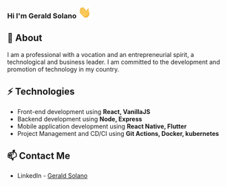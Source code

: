 ### Hi I'm Gerald Solano <img src="https://github.com/ABSphreak/ABSphreak/blob/master/gifs/Hi.gif" width="30px">

## 🧐 About
I am a professional with a vocation and an entrepreneurial spirit, a technological and business leader. I am committed to the development and promotion of technology in my country.

## ⚡ Technologies
- Front-end development using **React, VanillaJS**
- Backend development using **Node, Express**
- Mobile application development using **React Native, Flutter**
- Project Management and CD/CI using **Git Actions, Docker, kubernetes**

## 📫 Contact Me
- LinkedIn - [Gerald Solano](https://www.linkedin.com/in/gerald-antonio-solano-mac%C3%ADas-b316ab1ab/)

<!--
**GeraldSolano18/GeraldSolano18** is a ✨ _special_ ✨ repository because its `README.md` (this file) appears on your GitHub profile.

Here are some ideas to get you started:

- 🔭 I’m currently working on ...
- 🌱 I’m currently learning ...
- 👯 I’m looking to collaborate on ...
- 🤔 I’m looking for help with ...
- 💬 Ask me about ...
- 📫 How to reach me: ...
- 😄 Pronouns: ...
- ⚡ Fun fact: ...
-->
